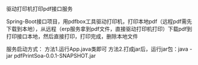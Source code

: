 驱动打印机打印pdf接口服务

Spring-Boot接口项目，用pdfbox工具驱动打印机，打印本地pdf（远程pdf需先下载到本地），从远程（erp服务拿到pdf文件，直接驱动打印机打印）下载pdf到打印接口本地，然后直接打印，打印完成，删除本地文件

服务启动方式：
方法1.运行App.java类即可
方法2.打成jar后，运行jar包：java -jar pdfPrintSoa-0.0.1-SNAPSHOT.jar
